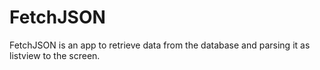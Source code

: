 # FetchJSON

FetchJSON is an app to retrieve data from the database and parsing it as listview to the screen.
